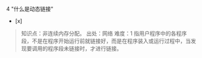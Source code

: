 4
"什么是动态链接"
- [x]  

> 知识点：非连续内存分配。
> 出处：网络
> 难度：1
> 指用户程序中的各程序段，不是在程序开始运行前就链接好，而是在程序装入或运行过程中，当发现要调用的程序段未链接时，才进行链接。

